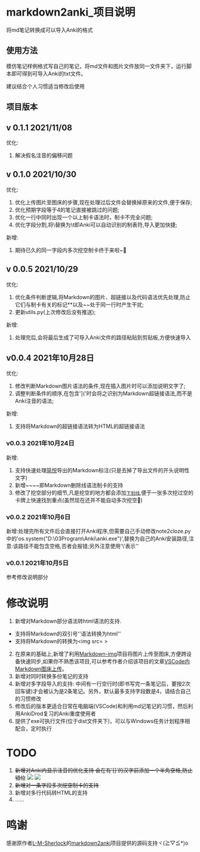 # markdown2anki_项目说明

将md笔记转换成可以导入Anki的格式

## 使用方法

模仿笔记样例格式写自己的笔记，将md文件和图片文件放同一文件夹下，运行脚本即可得到可导入Anki的txt文件。

建议结合个人习惯适当修改后使用

## 项目版本

## v 0.1.1 2021/11/08

优化:
1. 解决假名注音的偏移问题

## v 0.1.0 2021/10/30

优化:
1. 优化上传图片至图床的步骤,现在处理过后文件会替换掉原来的文件,便于保存;
2. 优化预期字段等于4的笔记直接被跳过的问题;
3. 优化一行中同时出现一个以上制卡语法时，制卡不完全问题;
4. 优化字段分割,将\替换为\t即Anki可以自动识别的制表符,导入更加快捷;

新增:
1. 期待已久的同一字段内多次挖空制卡终于来啦~🎉

## v 0.0.5 2021/10/29

优化:
1. 优化条件判断逻辑,将Markdown的图片、超链接以及代码语法优先处理,防止它们与制卡有关的标记**以及~~处于同一行时产生干扰;
2. 更新utils.py(上次修改后没有推送);

新增:
1. 处理完后,会将最后生成了可导入Anki文件的路径粘贴到剪贴板,方便快速导入

## v0.0.4 2021年10月28日

优化:
1. 修改判断Markdown图片语法的条件,现在插入图片时可以添加说明文字了;
2. 调整判断条件的顺序,在包含']('时会将之识别为Markdown超链接语法,而不是Anki注音的语法;

新增:
1. 支持将Markdown的超链接语法转为HTML的超链接语法

### v0.0.3 2021年10月24日

新增:
1. 支持快速处理[简悦](https://simpread.pro/)导出的Markdown标注(只是去掉了导出文件的开头说明性文字)
2. 新增~~~~即Markdown删除线语法制卡的支持
3. 修改了挖空部分的细节,凡是挖空的地方都会添加<code><u>下划线</u></code>,便于一张多次挖过空的卡牌上快速找到重点(虽然现在还并不能自动多次挖空🤣)

### v0.0.2 2021年10月6日

新增:处理完所有文件后会直接打开Anki程序,但需要自己手动修改note2cloze.py中的'os.system("D:\\03Program\\Anki\\anki.exe")',替换为自己的Anki安装路径,注意:该路径不能包含空格,否者会报错;另外注意使用'\\'表示'\'

### v0.0.1 2021年10月5日

参考修改说明部分

# 修改说明

1. 新增对Markdown部分语法转html语法的支持.
 - 支持将Markdown的双引号''语法转换为html'<code></code>'
 - 支持将Markdown的[]()转换为<img src= >
2. 在原来的基础上,新增了利用[Markdown-img](https://github.com/icexmoon/markdown-img)项目将图片上传至图床,方便跨设备快速同步,如果你不熟悉该项目,可以参考作者介绍该项目的文章[VSCode内Markdown图床上传](https://www.yuque.com/noheartpen/gur8p4/rkop5l)。
3. 新增对同时转换多份笔记的支持
4. 新增对多字段导入的支持: 中间有一行空行时(即书写完一条笔记后，要按2次回车键)才会被认为是2条笔记。另外，默认最多支持字段数是4，请结合自己的习惯修改
5. 修改后的版本更适合日常在电脑端(VSCode)和利用md记笔记的习惯，然后利用AnkiDrod复习的Anki重度使用者
6. 提供了exe可执行文件(位于dist文件夹下)，可以与Windows任务计划程序相配合，定时执行

# TODO

1. ~~新增对Anki内显示注音的优化支持 会在有'[]'的汉字前添加一个半角空格,防止错位~~
   ![](https://markdoen-1304943362.cos.ap-nanjing.myqcloud.com//2021-10-02-07-38-57.png)
   ![](https://markdoen-1304943362.cos.ap-nanjing.myqcloud.com//2021-10-02-07-39-29.png)
2. ~~新增对一条字段多次挖空制卡的支持~~
3. 新增对多行代码转HTML的支持
4. ……

# 鸣谢

感谢原作者[L-M-Sherlock](https://github.com/L-M-Sherlock)的[markdown2anki](https://github.com/L-M-Sherlock/markdown2anki)项目提供的源码支持ヾ(≧▽≦*)o

